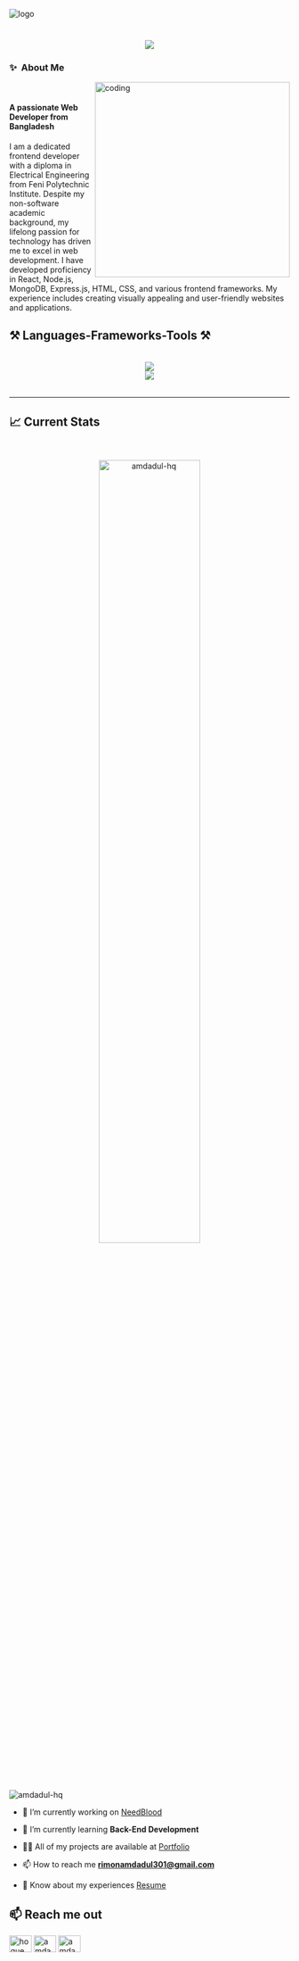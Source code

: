 ![logo](https://github.com/Amdadul-HQ/Amdadul-HQ/blob/main/2.png)

<h1 align="center">
    <img src="https://readme-typing-svg.herokuapp.com/?font=Righteous&size=35&center=true&vCenter=true&width=500&height=70&duration=4000&lines=Hi+There!+👋;+I'm+Amdadul+Haque!;" />
</h1>

### ✨&nbsp; About Me
<img align="right" alt="coding" width="350" src="https://camo.githubusercontent.com/7de37139d0b4c1ce40865e799b446c0e963a3dd8fb68d239707237c40604fa3d/68747470733a2f2f63646e2e6472696262626c652e636f6d2f75736572732f3733303730332f73637265656e73686f74732f363538313234332f6176656e746f2e676966">
<br/>
<h4 align="left">A passionate Web Developer from Bangladesh</h4>
I am a dedicated frontend developer with a diploma in Electrical Engineering from Feni Polytechnic Institute. Despite my non-software academic background, my lifelong passion for technology has driven me to excel in web development. I have developed proficiency in React, Node.js, MongoDB, Express.js, HTML, CSS, and various frontend frameworks. My experience includes creating visually appealing and user-friendly websites and applications.
<h2 align="left">⚒️ Languages-Frameworks-Tools ⚒️</h2>
<br/>
<div align="center">
    <img src="https://skillicons.dev/icons?i=html,css,javascript,tailwind,bootstrap,mui,react,nodejs,mongodb,express,nextjs,firebase" />
  <br/>
    <img src="https://skillicons.dev/icons?i=vscode,github,figma,git,vite,xd,ai,ae" /><br>
</div>







<br/>
<hr/>
<!-- Proudly created with GPRM ( https://gprm.itsvg.in ) -->

## :chart_with_upwards_trend: Current Stats

<br />


<p align="center"><img width="60%" align="center" src="https://github-readme-streak-stats.herokuapp.com/?user=Amdadul-HQ&theme=radical&hide_border=true&theme=dark&hide_border=true&background=0D1117&stroke=0D1117&fire=FF1CF7&sideLabels=00F0FF&currStreakNum=FF1CF7&ring=FF1CF7&currStreakLabel=FF1CF7&sideNums=00F0FF" alt="amdadul-hq" /></p>
<p align="center">
<br />


<p align="left"> <img src="https://komarev.com/ghpvc/?username=amdadul-hq&label=Profile%20views&color=0e75b6&style=flat" alt="amdadul-hq" /> </p>

- 🔭 I’m currently working on [NeedBlood](https://need-blood-com.vercel.app/)

- 🌱 I’m currently learning **Back-End Development**

- 👨‍💻 All of my projects are available at [Portfolio](https://portfolio-phi-one-22.vercel.app/)

- 📫 How to reach me **rimonamdadul301@gmail.com**

- 📄 Know about my experiences [Resume](https://drive.google.com/file/d/1ee_UDd7bBfWaU5V4Dw2wMLhPhs_S8ZRE/view?usp=sharing)


## :mailbox: Reach me out

<p align="left"><a href="https://twitter.com/hoque_amdaul" target="blank"><img align="center" src="https://raw.githubusercontent.com/rahuldkjain/github-profile-readme-generator/master/src/images/icons/Social/twitter.svg" alt="hoque_amdaul" height="30" width="40" /></a>
<a href="https://linkedin.com/in/amdadul haque bhuiyan" target="blank"><img align="center" src="https://raw.githubusercontent.com/rahuldkjain/github-profile-readme-generator/master/src/images/icons/Social/linked-in-alt.svg" alt="amdadul haque bhuiyan" height="30" width="40" /></a>
<a href="https://fb.com/amdadu rimon" target="blank"><img align="center" src="https://raw.githubusercontent.com/rahuldkjain/github-profile-readme-generator/master/src/images/icons/Social/facebook.svg" alt="amdadu rimon" height="30" width="40" /></a></p>
